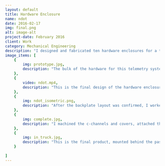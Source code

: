 ```yaml
---
layout: default
title: Hardware Enclosure
name: ndot
date: 2016-02-17
img: final.png
alt: image-alt
project-date: February 2016
client: Work
category: Mechanical Engineering
description: "I designed and fabricated ten hardware enclosures for a telemetry system to provide real time winter weather and road condition updates to the Nevada Department of Transportation (NDOT), by utilizing their own vehicles operating in the Sierra Nevada foothills and mountains. This telemetry system allows NDOT to more effectively allocate their resources (snow plows, salt, etc.) in the places needed the most. In addition to taking weather readings, this system also monitors the rate at which salt is being spread onto the ground, and senses when there is no longer any salt in the back of the plow."
image_items: [
    {
        img: prototype.jpg,
        description: "The bulk of the hardware for this telemetry system is mounted inside the cab, where it is protected from the weather. I was responsible for designing a layout for the hardware and its enclosure that was within the spatial limitations for fitting it behind the passenger seat in the cab of the NDOT snow plows. After the layout was finalized, I built a prototype of the backplate (shown above) with mounting holes for the hardware, to confirm the dimensions for the mounting holes were correct."
    },
    {
        video: ndot.mp4,
        description: "This is the final design of the hardware enclosure."
    },
    {
        img: ndot_isometric.png,
        description: "After the backplate layout was confirmed, I worked with a vendor to machine the backplate. I then finalized the c-channel and cover design, ensuring the process of mounting the enclosure to the wall of the cab of the snow plow would not be difficult."
    },
    {
        img: complete.jpg,
        description: "I machined the c-channels and covers, attached the hardware to the backplates, and assembled the enclosures."
    },
    {
        img: in_truck.jpg,
        description: "This is the final product, mounted behind the passenger seat in the cab of the snow plow. Ten telemetry systems were installed into NDOT vehicles."
    }
    
]
---
```

